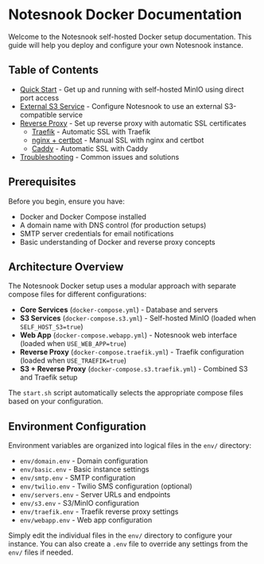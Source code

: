 # Notesnook Docker Documentation

Welcome to the Notesnook self-hosted Docker setup documentation. This guide will help you deploy and configure your own Notesnook instance.

## Table of Contents

- [Quick Start](./quick-start.md) - Get up and running with self-hosted MinIO using direct port access
- [External S3 Service](./external-s3.md) - Configure Notesnook to use an external S3-compatible service
- [Reverse Proxy](./reverse-proxy/README.md) - Set up reverse proxy with automatic SSL certificates
  - [Traefik](./reverse-proxy/traefik/README.md) - Automatic SSL with Traefik
  - [nginx + certbot](./reverse-proxy/nginx/README.md) - Manual SSL with nginx and certbot
  - [Caddy](./reverse-proxy/caddy/README.md) - Automatic SSL with Caddy
- [Troubleshooting](./troubleshooting.md) - Common issues and solutions

## Prerequisites

Before you begin, ensure you have:

- Docker and Docker Compose installed
- A domain name with DNS control (for production setups)
- SMTP server credentials for email notifications
- Basic understanding of Docker and reverse proxy concepts

## Architecture Overview

The Notesnook Docker setup uses a modular approach with separate compose files for different configurations:

- **Core Services** (`docker-compose.yml`) - Database and servers
- **S3 Services** (`docker-compose.s3.yml`) - Self-hosted MinIO (loaded when `SELF_HOST_S3=true`)
- **Web App** (`docker-compose.webapp.yml`) - Notesnook web interface (loaded when `USE_WEB_APP=true`)
- **Reverse Proxy** (`docker-compose.traefik.yml`) - Traefik configuration (loaded when `USE_TRAEFIK=true`)
- **S3 + Reverse Proxy** (`docker-compose.s3.traefik.yml`) - Combined S3 and Traefik setup

The `start.sh` script automatically selects the appropriate compose files based on your configuration.

## Environment Configuration

Environment variables are organized into logical files in the `env/` directory:

- `env/domain.env` - Domain configuration
- `env/basic.env` - Basic instance settings
- `env/smtp.env` - SMTP configuration
- `env/twilio.env` - Twilio SMS configuration (optional)
- `env/servers.env` - Server URLs and endpoints
- `env/s3.env` - S3/MinIO configuration
- `env/traefik.env` - Traefik reverse proxy settings
- `env/webapp.env` - Web app configuration

Simply edit the individual files in the `env/` directory to configure your instance. You can also create a `.env` file to override any settings from the `env/` files if needed.
 
 
 
 